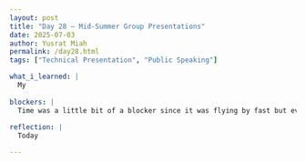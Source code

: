 ```yaml
---
layout: post
title: "Day 28 – Mid-Summer Group Presentations"
date: 2025-07-03
author: Yusrat Miah
permalink: /day28.html
tags: ["Technical Presentation", "Public Speaking"]

what_i_learned: |
  My
  
blockers: |
  Time was a little bit of a blocker since it was flying by fast but everyhting was done on time!
  
reflection: |
  Today

---
```


